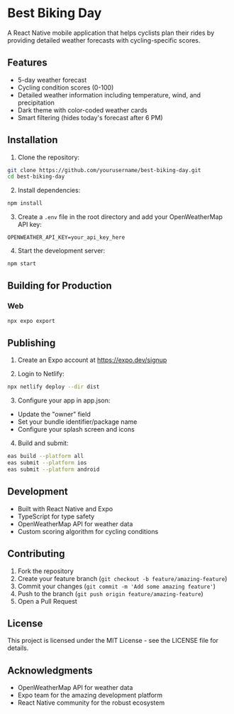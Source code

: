 # Best Biking Day

A React Native mobile application that helps cyclists plan their rides by providing detailed weather forecasts with cycling-specific scores.

## Features

- 5-day weather forecast
- Cycling condition scores (0-100)
- Detailed weather information including temperature, wind, and precipitation
- Dark theme with color-coded weather cards
- Smart filtering (hides today's forecast after 6 PM)

## Installation

1. Clone the repository:
```bash
git clone https://github.com/yourusername/best-biking-day.git
cd best-biking-day
```

2. Install dependencies:
```bash
npm install
```

3. Create a `.env` file in the root directory and add your OpenWeatherMap API key:
```
OPENWEATHER_API_KEY=your_api_key_here
```

4. Start the development server:
```bash
npm start
```

## Building for Production

### Web
```bash
npx expo export

```



## Publishing

1. Create an Expo account at https://expo.dev/signup

2. Login to Netlify:
```bash
npx netlify deploy --dir dist
```

3. Configure your app in app.json:
- Update the "owner" field
- Set your bundle identifier/package name
- Configure your splash screen and icons

4. Build and submit:
```bash
eas build --platform all
eas submit --platform ios
eas submit --platform android
```

## Development

- Built with React Native and Expo
- TypeScript for type safety
- OpenWeatherMap API for weather data
- Custom scoring algorithm for cycling conditions

## Contributing

1. Fork the repository
2. Create your feature branch (`git checkout -b feature/amazing-feature`)
3. Commit your changes (`git commit -m 'Add some amazing feature'`)
4. Push to the branch (`git push origin feature/amazing-feature`)
5. Open a Pull Request

## License

This project is licensed under the MIT License - see the LICENSE file for details.

## Acknowledgments

- OpenWeatherMap API for weather data
- Expo team for the amazing development platform
- React Native community for the robust ecosystem
